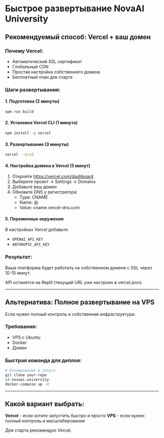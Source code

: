 # Быстрое развертывание NovaAI University

## Рекомендуемый способ: Vercel + ваш домен

### Почему Vercel:
- Автоматический SSL сертификат
- Глобальный CDN
- Простая настройка собственного домена
- Бесплатный план для старта

### Шаги развертывания:

#### 1. Подготовка (2 минуты)
```bash
npm run build
```

#### 2. Установка Vercel CLI (1 минута)
```bash
npm install -g vercel
```

#### 3. Развертывание (3 минуты)
```bash
vercel --prod
```

#### 4. Настройка домена в Vercel (5 минут)
1. Откройте https://vercel.com/dashboard
2. Выберите проект → Settings → Domains
3. Добавьте ваш домен
4. Обновите DNS у регистратора:
   - Type: CNAME
   - Name: @
   - Value: cname.vercel-dns.com

#### 5. Переменные окружения
В настройках Vercel добавьте:
- `OPENAI_API_KEY`
- `ANTHROPIC_API_KEY`

### Результат:
Ваша платформа будет работать на собственном домене с SSL через 10-15 минут.

API останется на Replit (текущий URL уже настроен в vercel.json).

---

## Альтернатива: Полное развертывание на VPS

Если нужен полный контроль и собственная инфраструктура:

### Требования:
- VPS с Ubuntu
- Docker
- Домен

### Быстрая команда для деплоя:
```bash
# Клонирование и запуск
git clone your-repo
cd novaai-university
docker-compose up -d
```

---

## Какой вариант выбрать:

**Vercel** - если хотите запустить быстро и просто
**VPS** - если нужен полный контроль и масштабирование

Для старта рекомендую Vercel.